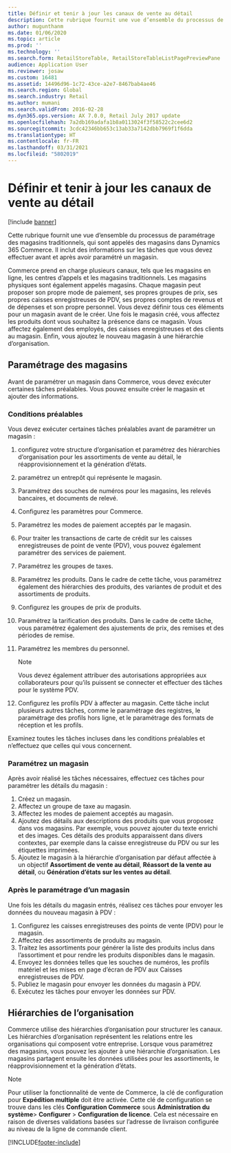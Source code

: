 ```yaml
---
title: Définir et tenir à jour les canaux de vente au détail
description: Cette rubrique fournit une vue d’ensemble du processus de paramétrage des magasins traditionnels, qui sont appelés des magasins dans Dynamics 365 Commerce. Il inclut des informations sur les tâches que vous devez effectuer avant et après avoir paramétré un magasin.
author: mugunthanm
ms.date: 01/06/2020
ms.topic: article
ms.prod: ''
ms.technology: ''
ms.search.form: RetailStoreTable, RetailStoreTableListPagePreviewPane
audience: Application User
ms.reviewer: josaw
ms.custom: 16481
ms.assetid: 14496d96-1c72-43ce-a2e7-8467bab4ae46
ms.search.region: Global
ms.search.industry: Retail
ms.author: mumani
ms.search.validFrom: 2016-02-28
ms.dyn365.ops.version: AX 7.0.0, Retail July 2017 update
ms.openlocfilehash: 7a2db169adafa1b8a0113024f3f58522c2cee6d2
ms.sourcegitcommit: 3cdc42346bb653c13ab33a7142dbb7969f1f6dda
ms.translationtype: HT
ms.contentlocale: fr-FR
ms.lasthandoff: 03/31/2021
ms.locfileid: "5802019"
---
```

# <a name="define-and-maintain-retail-channels"></a>Définir et tenir à jour les canaux de vente au détail

[!include [banner](includes/banner.md)]

Cette rubrique fournit une vue d’ensemble du processus de paramétrage des magasins traditionnels, qui sont appelés des magasins dans Dynamics 365 Commerce. Il inclut des informations sur les tâches que vous devez effectuer avant et après avoir paramétré un magasin.

Commerce prend en charge plusieurs canaux, tels que les magasins en ligne, les centres d’appels et les magasins traditionnels. Les magasins physiques sont également appelés magasins. Chaque magasin peut proposer son propre mode de paiement, ses propres groupes de prix, ses propres caisses enregistreuses de PDV, ses propres comptes de revenus et de dépenses et son propre personnel. Vous devez définir tous ces éléments pour un magasin avant de le créer. Une fois le magasin créé, vous affectez les produits dont vous souhaitez la présence dans ce magasin. Vous affectez également des employés, des caisses enregistreuses et des clients au magasin. Enfin, vous ajoutez le nouveau magasin à une hiérarchie d’organisation.

## <a name="setting-up-stores"></a>Paramétrage des magasins

Avant de paramétrer un magasin dans Commerce, vous devez exécuter certaines tâches préalables. Vous pouvez ensuite créer le magasin et ajouter des informations.

### <a name="prerequisites"></a>Conditions préalables

Vous devez exécuter certaines tâches préalables avant de paramétrer un magasin :

1. configurez votre structure d’organisation et paramétrez des hiérarchies d’organisation pour les assortiments de vente au détail, le réapprovisionnement et la génération d’états.
2. paramétrez un entrepôt qui représente le magasin.
3. Paramétrez des souches de numéros pour les magasins, les relevés bancaires, et documents de relevé.
4. Configurez les paramètres pour Commerce.
5. Paramétrez les modes de paiement acceptés par le magasin.
6. Pour traiter les transactions de carte de crédit sur les caisses enregistreuses de point de vente (PDV), vous pouvez également paramétrer des services de paiement.
7. Paramétrez les groupes de taxes.
8. Paramétrez les produits. Dans le cadre de cette tâche, vous paramétrez également des hiérarchies des produits, des variantes de produit et des assortiments de produits.
9. Configurez les groupes de prix de produits.
10. Paramétrez la tarification des produits. Dans le cadre de cette tâche, vous paramétrez également des ajustements de prix, des remises et des périodes de remise.
11. Paramétrez les membres du personnel.

    > [!NOTE]
    > Vous devez également attribuer des autorisations appropriées aux collaborateurs pour qu’ils puissent se connecter et effectuer des tâches pour le système PDV.

12. Configurez les profils PDV à affecter au magasin. Cette tâche inclut plusieurs autres tâches, comme le paramétrage des registres, le paramétrage des profils hors ligne, et le paramétrage des formats de réception et les profils.

Examinez toutes les tâches incluses dans les conditions préalables et n’effectuez que celles qui vous concernent.

### <a name="set-up-a-store"></a>Paramétrez un magasin

Après avoir réalisé les tâches nécessaires, effectuez ces tâches pour paramétrer les détails du magasin :

1. Créez un magasin.
2. Affectez un groupe de taxe au magasin.
3. Affectez les modes de paiement acceptés au magasin.
4. Ajoutez des détails aux descriptions des produits que vous proposez dans vos magasins. Par exemple, vous pouvez ajouter du texte enrichi et des images. Ces détails des produits apparaissent dans divers contextes, par exemple dans la caisse enregistreuse du PDV ou sur les étiquettes imprimées.
5. Ajoutez le magasin à la hiérarchie d’organisation par défaut affectée à un objectif **Assortiment de vente au détail**, **Réassort de la vente au détail**, ou **Génération d’états sur les ventes au détail**.

### <a name="after-you-set-up-a-store"></a>Après le paramétrage d’un magasin

Une fois les détails du magasin entrés, réalisez ces tâches pour envoyer les données du nouveau magasin à PDV :

1. Configurez les caisses enregistreuses des points de vente (PDV) pour le magasin.
2. Affectez des assortiments de produits au magasin.
3. Traitez les assortiments pour générer la liste des produits inclus dans l’assortiment et pour rendre les produits disponibles dans le magasin.
4. Envoyez les données telles que les souches de numéros, les profils matériel et les mises en page d’écran de PDV aux Caisses enregistreuses de PDV.
5. Publiez le magasin pour envoyer les données du magasin à PDV.
6. Exécutez les tâches pour envoyer les données sur PDV.

## <a name="organization-hierarchies"></a>Hiérarchies de l’organisation

Commerce utilise des hiérarchies d’organisation pour structurer les canaux. Les hiérarchies d’organisation représentent les relations entre les organisations qui composent votre entreprise. Lorsque vous paramétrez des magasins, vous pouvez les ajouter à une hiérarchie d’organisation. Les magasins partagent ensuite les données utilisées pour les assortiments, le réapprovisionnement et la génération d’états.

> [!NOTE]
> Pour utiliser la fonctionnalité de vente de Commerce, la clé de configuration pour **Expédition multiple** doit être activée. Cette clé de configuration se trouve dans les clés **Configuration Commerce** sous **Administration du système**\> **Configurer** \> **Configuration de licence**. Cela est nécessaire en raison de diverses validations basées sur l’adresse de livraison configurée au niveau de la ligne de commande client.



[!INCLUDE[footer-include](../includes/footer-banner.md)]